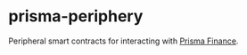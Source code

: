 # prisma-periphery
Peripheral smart contracts for interacting with [Prisma Finance](https://github.com/prisma-fi/prisma-contracts).

